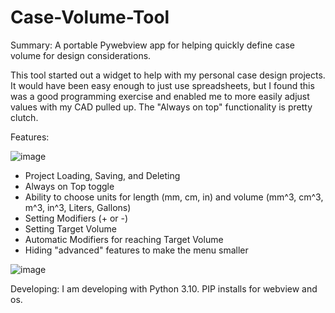 # Case-Volume-Tool
Summary:
A portable Pywebview app for helping quickly define case volume for design considerations. 

This tool started out a widget to help with my personal case design projects. It would have been easy enough to just use spreadsheets, but I found this was a good programming exercise and enabled me to more easily adjust values with my CAD pulled up. The "Always on top" functionality is pretty clutch. 

Features:

![image](https://github.com/idleDevel/Case-Volume-Tool/assets/20792330/1e7db816-c08d-4c95-aa2a-49b134e3f523)

- Project Loading, Saving, and Deleting
- Always on Top toggle
- Ability to choose units for length (mm, cm, in) and volume (mm^3, cm^3, m^3, in^3, Liters, Gallons)
- Setting Modifiers (+ or -)
- Setting Target Volume
- Automatic Modifiers for reaching Target Volume
-  Hiding "advanced" features to make the menu smaller 

![image](https://github.com/idleDevel/Case-Volume-Tool/assets/20792330/55c17296-e556-4b6b-a401-23fa9222a0c3)

Developing:
I am developing with Python 3.10. PIP installs for webview and os.
